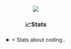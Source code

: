 <div align="center">
  
<p align="center">
  <img src="https://lanyard.cnrad.dev/api/1018290650602553364" />
</p>

### 📈Stats
<details>
    <summary> ⚡ Stats about coding.. </> </summary>
    <br/>

<!--START_SECTION:waka-->
![Code Time](http://img.shields.io/badge/Code%20Time-143%20hrs%2043%20mins-blue)

![Profile Views](http://img.shields.io/badge/Profile%20Views-9-blue)

**🐱 My GitHub Data** 

> 📦 1.2 MB Used in GitHub's Storage 
 > 
> 🏆 14 Contributions in the Year 2025
 > 
> 💼 Opted to Hire
 > 
> 📜 5 Public Repositories 
 > 
> 🔑 19 Private Repositories 
 > 
**I'm an Early 🐤** 

```text
🌞 Morning                27 commits          ██░░░░░░░░░░░░░░░░░░░░░░░   06.85 % 
🌆 Daytime                187 commits         ████████████░░░░░░░░░░░░░   47.46 % 
🌃 Evening                137 commits         █████████░░░░░░░░░░░░░░░░   34.77 % 
🌙 Night                  43 commits          ███░░░░░░░░░░░░░░░░░░░░░░   10.91 % 
```
📅 **I'm Most Productive on Sunday** 

```text
Monday                   23 commits          █░░░░░░░░░░░░░░░░░░░░░░░░   05.84 % 
Tuesday                  48 commits          ███░░░░░░░░░░░░░░░░░░░░░░   12.18 % 
Wednesday                51 commits          ███░░░░░░░░░░░░░░░░░░░░░░   12.94 % 
Thursday                 62 commits          ████░░░░░░░░░░░░░░░░░░░░░   15.74 % 
Friday                   54 commits          ███░░░░░░░░░░░░░░░░░░░░░░   13.71 % 
Saturday                 69 commits          ████░░░░░░░░░░░░░░░░░░░░░   17.51 % 
Sunday                   87 commits          ██████░░░░░░░░░░░░░░░░░░░   22.08 % 
```


📊 **This Week I Spent My Time On** 

```text
🕑︎ Time Zone: Europe/Berlin

💬 Programming Languages: 
Lua                      11 hrs 20 mins      █████████████░░░░░░░░░░░░   53.26 % 
Bash                     4 hrs 25 mins       █████░░░░░░░░░░░░░░░░░░░░   20.80 % 
JavaScript               1 hr 53 mins        ██░░░░░░░░░░░░░░░░░░░░░░░   08.86 % 
Other                    1 hr 30 mins        ██░░░░░░░░░░░░░░░░░░░░░░░   07.07 % 
Text                     43 mins             █░░░░░░░░░░░░░░░░░░░░░░░░   03.40 % 

🔥 Editors: 
VS Code                  21 hrs 16 mins      █████████████████████████   100.00 % 

🐱‍💻 Projects: 
[gamemode]               13 hrs 27 mins      ████████████████░░░░░░░░░   63.25 % 
backend-related          4 hrs 11 mins       █████░░░░░░░░░░░░░░░░░░░░   19.68 % 
banner                   1 hr 2 mins         █░░░░░░░░░░░░░░░░░░░░░░░░   04.87 % 
neohost                  55 mins             █░░░░░░░░░░░░░░░░░░░░░░░░   04.34 % 
Unknown Project          30 mins             █░░░░░░░░░░░░░░░░░░░░░░░░   02.40 % 

💻 Operating System: 
Windows                  21 hrs 16 mins      █████████████████████████   100.00 % 
```

**I Mostly Code in JavaScript** 

```text
JavaScript               8 repos             █████████░░░░░░░░░░░░░░░░   34.78 % 
Lua                      6 repos             ███████░░░░░░░░░░░░░░░░░░   26.09 % 
Python                   3 repos             ███░░░░░░░░░░░░░░░░░░░░░░   13.04 % 
TypeScript               2 repos             ██░░░░░░░░░░░░░░░░░░░░░░░   08.70 % 
HTML                     1 repo              █░░░░░░░░░░░░░░░░░░░░░░░░   04.35 % 
```




 Last Updated on 29/01/2025 08:42:39 UTC
<!--END_SECTION:waka-->
</details>
